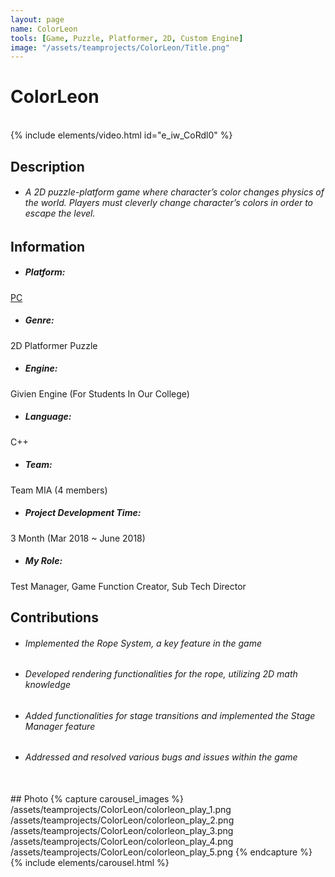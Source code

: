 ```yaml
---
layout: page
name: ColorLeon
tools: [Game, Puzzle, Platformer, 2D, Custom Engine]
image: "/assets/teamprojects/ColorLeon/Title.png"
---
```


# ColorLeon

<br>
{% include elements/video.html id="e_iw_CoRdl0" %}

## Description
- ###### A 2D puzzle-platform game where character’s color changes physics of the world. Players must cleverly change character’s colors in order to escape the level.


## Information
- ##### **Platform**: 
[PC](https://drive.google.com/file/d/199CgRWj6YCOg3JYwQ0xes0QpoleFjm6B/view?usp=sharing)
- ##### **Genre**: 
2D Platformer Puzzle
- ##### **Engine**: 
Givien Engine (For Students In Our College)
- ##### **Language**: 
C++
- ##### **Team**: 
Team MIA (4 members)
- ##### **Project Development Time**: 
3 Month (Mar 2018 ~ June 2018)
- ##### **My Role**: 
Test Manager, Game Function Creator, Sub Tech Director


## Contributions
 - ###### Implemented the Rope System, a key feature in the game
 - ###### Developed rendering functionalities for the rope, utilizing 2D math knowledge
 - ###### Added functionalities for stage transitions and implemented the Stage Manager feature
 - ###### Addressed and resolved various bugs and issues within the game

<br>
## Photo
{% capture carousel_images %}
/assets/teamprojects/ColorLeon/colorleon_play_1.png
/assets/teamprojects/ColorLeon/colorleon_play_2.png
/assets/teamprojects/ColorLeon/colorleon_play_3.png
/assets/teamprojects/ColorLeon/colorleon_play_4.png
/assets/teamprojects/ColorLeon/colorleon_play_5.png
{% endcapture %}
{% include elements/carousel.html %}